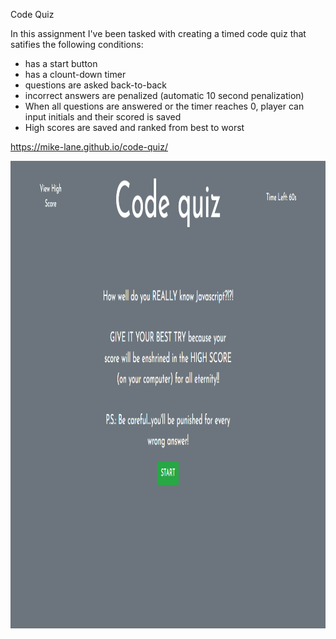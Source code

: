 Code Quiz

In this assignment I've been tasked with creating a timed code quiz that satifies the following conditions:
<ul>
    <li>has a start button</li>
    <li>has a clount-down timer</li>
    <li>questions are asked back-to-back</li>
    <li>incorrect answers are penalized (automatic 10 second penalization)</li>
    <li>When all questions are answered or the timer reaches 0, player can input initials and their scored is saved</li>
    <li>High scores are saved and ranked from best to worst</li>
</ul>

https://mike-lane.github.io/code-quiz/

<img src="https://github.com/Mike-Lane/code-quiz/blob/main/assets/images/Screenshot-code-quiz.png" width="1074px" height="748px"/>
